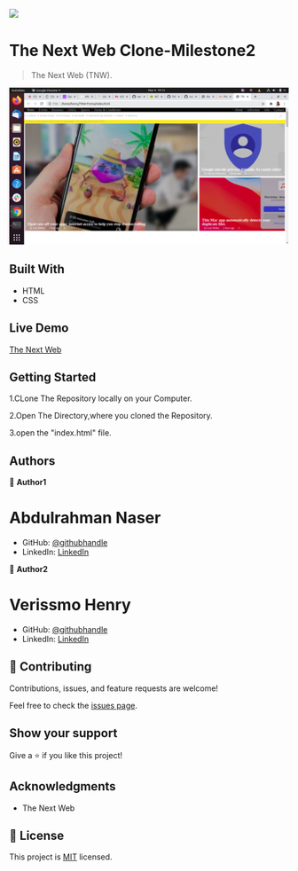 ![](https://img.shields.io/badge/Microverse-blueviolet)

# The Next Web Clone-Milestone2

> The Next Web (TNW).

![screenshot](Assets/Images/th.png)


## Built With

- HTML
- CSS
## Live Demo

[The Next Web](https://verissimohenry.github.io/TNW-Prema/)


## Getting Started

1.CLone The Repository locally on your Computer.

2.Open The Directory,where you cloned the Repository.

3.open the "index.html" file.

## Authors

👤 **Author1**
# Abdulrahman Naser
- GitHub: [@githubhandle](https://github.com/Abdona)
- LinkedIn: [LinkedIn](https://www.linkedin.com/in/abdulrahman-nasser-2b7173131/)

👤 **Author2**
# Verissmo Henry
- GitHub: [@githubhandle](https://github.com/verissimohenry)
- LinkedIn: [LinkedIn](https://www.linkedin.com/in/henry-verissimo-618906167/)

## 🤝 Contributing

Contributions, issues, and feature requests are welcome!

Feel free to check the [issues page](https://github.com/Abdona/Project_Positioning-Floating/pull/3#issue-576494545).

## Show your support

Give a ⭐️ if you like this project!

## Acknowledgments

- The Next Web

## 📝 License

This project is [MIT](https://opensource.org/licenses/MIT) licensed.
